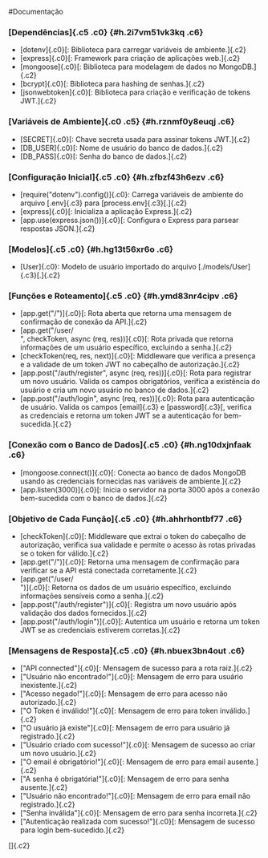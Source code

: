 #Documentação
### [Dependências]{.c5 .c0} {#h.2i7vm51vk3kq .c6}

-   [dotenv]{.c0}[: Biblioteca para carregar variáveis de
    ambiente.]{.c2}
-   [express]{.c0}[: Framework para criação de aplicações web.]{.c2}
-   [mongoose]{.c0}[: Biblioteca para modelagem de dados no
    MongoDB.]{.c2}
-   [bcrypt]{.c0}[: Biblioteca para hashing de senhas.]{.c2}
-   [jsonwebtoken]{.c0}[: Biblioteca para criação e verificação de
    tokens JWT.]{.c2}

### [Variáveis de Ambiente]{.c0 .c5} {#h.rznmf0y8euqj .c6}

-   [SECRET]{.c0}[: Chave secreta usada para assinar tokens JWT.]{.c2}
-   [DB_USER]{.c0}[: Nome de usuário do banco de dados.]{.c2}
-   [DB_PASS]{.c0}[: Senha do banco de dados.]{.c2}

### [Configuração Inicial]{.c5 .c0} {#h.zfbzf43h6ezv .c6}

-   [require(\"dotenv\").config()]{.c0}: Carrega variáveis de ambiente
    do arquivo [.env]{.c3} para [process.env]{.c3}[.]{.c2}
-   [express]{.c0}[: Inicializa a aplicação Express.]{.c2}
-   [app.use(express.json())]{.c0}[: Configura o Express para parsear
    respostas JSON.]{.c2}

### [Modelos]{.c5 .c0} {#h.hg13t56xr6o .c6}

-   [User]{.c0}: Modelo de usuário importado do arquivo
    [./models/User]{.c3}[.]{.c2}

### [Funções e Roteamento]{.c5 .c0} {#h.ymd83nr4cipv .c6}

-   [app.get(\"/\")]{.c0}[: Rota aberta que retorna uma mensagem de
    confirmação de conexão da API.]{.c2}
-   [app.get(\"/user/\
    \", checkToken, async (req, res))]{.c0}[: Rota privada que retorna
    informações de um usuário específico, excluindo a senha.]{.c2}
-   [checkToken(req, res, next)]{.c0}[: Middleware que verifica a
    presença e a validade de um token JWT no cabeçalho de
    autorização.]{.c2}
-   [app.post(\"/auth/register\", async (req, res))]{.c0}[: Rota para
    registrar um novo usuário. Valida os campos obrigatórios, verifica a
    existência do usuário e cria um novo usuário no banco de
    dados.]{.c2}
-   [app.post(\"/auth/login\", async (req, res))]{.c0}: Rota para
    autenticação de usuário. Valida os campos [email]{.c3} e
    [password]{.c3}[, verifica as credenciais e retorna um token JWT se
    a autenticação for bem-sucedida.]{.c2}

### [Conexão com o Banco de Dados]{.c5 .c0} {#h.ng10dxjnfaak .c6}

-   [mongoose.connect()]{.c0}[: Conecta ao banco de dados MongoDB usando
    as credenciais fornecidas nas variáveis de ambiente.]{.c2}
-   [app.listen(3000)]{.c0}[: Inicia o servidor na porta 3000 após a
    conexão bem-sucedida com o banco de dados.]{.c2}

### [Objetivo de Cada Função]{.c5 .c0} {#h.ahhrhontbf77 .c6}

-   [checkToken]{.c0}[: Middleware que extrai o token do cabeçalho de
    autorização, verifica sua validade e permite o acesso às rotas
    privadas se o token for válido.]{.c2}
-   [app.get(\"/\")]{.c0}[: Retorna uma mensagem de confirmação para
    verificar se a API está conectada corretamente.]{.c2}
-   [app.get(\"/user/\
    \")]{.c0}[: Retorna os dados de um usuário específico, excluindo
    informações sensíveis como a senha.]{.c2}
-   [app.post(\"/auth/register\")]{.c0}[: Registra um novo usuário após
    validação dos dados fornecidos.]{.c2}
-   [app.post(\"/auth/login\")]{.c0}[: Autentica um usuário e retorna um
    token JWT se as credenciais estiverem corretas.]{.c2}

### [Mensagens de Resposta]{.c5 .c0} {#h.nbuex3bn4out .c6}

-   [\"API connected\"]{.c0}[: Mensagem de sucesso para a rota
    raiz.]{.c2}
-   [\"Usuário não encontrado!\"]{.c0}[: Mensagem de erro para usuário
    inexistente.]{.c2}
-   [\"Acesso negado!\"]{.c0}[: Mensagem de erro para acesso não
    autorizado.]{.c2}
-   [\"O Token é inválido!\"]{.c0}[: Mensagem de erro para token
    inválido.]{.c2}
-   [\"O usuário já existe\"]{.c0}[: Mensagem de erro para usuário já
    registrado.]{.c2}
-   [\"Usuário criado com sucesso!\"]{.c0}[: Mensagem de sucesso ao
    criar um novo usuário.]{.c2}
-   [\"O email é obrigatório!\"]{.c0}[: Mensagem de erro para email
    ausente.]{.c2}
-   [\"A senha é obrigatória!\"]{.c0}[: Mensagem de erro para senha
    ausente.]{.c2}
-   [\"Usuário não encontrado!\"]{.c0}[: Mensagem de erro para email não
    registrado.]{.c2}
-   [\"Senha inválida\"]{.c0}[: Mensagem de erro para senha
    incorreta.]{.c2}
-   [\"Autenticação realizada com sucesso!\"]{.c0}[: Mensagem de sucesso
    para login bem-sucedido.]{.c2}

[]{.c2}

